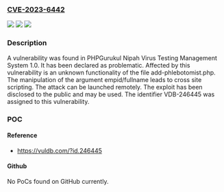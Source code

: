 ### [CVE-2023-6442](https://cve.mitre.org/cgi-bin/cvename.cgi?name=CVE-2023-6442)
![](https://img.shields.io/static/v1?label=Product&message=Nipah%20Virus%20Testing%20Management%20System&color=blue)
![](https://img.shields.io/static/v1?label=Version&message=%3D%201.0%20&color=brighgreen)
![](https://img.shields.io/static/v1?label=Vulnerability&message=CWE-79%20Cross%20Site%20Scripting&color=brighgreen)

### Description

A vulnerability was found in PHPGurukul Nipah Virus Testing Management System 1.0. It has been declared as problematic. Affected by this vulnerability is an unknown functionality of the file add-phlebotomist.php. The manipulation of the argument empid/fullname leads to cross site scripting. The attack can be launched remotely. The exploit has been disclosed to the public and may be used. The identifier VDB-246445 was assigned to this vulnerability.

### POC

#### Reference
- https://vuldb.com/?id.246445

#### Github
No PoCs found on GitHub currently.

